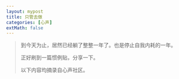 ```yaml
---
layout: mypost
title: 只管去做
categories: [心声]
extMath: false
---
```


> 到今天为止，居然已经躺了整整一年了。也是停止自我内耗的一年。
>
> 正好刷到一篇惯例贴，分享一下。
> 
> 以下内容均摘录自心声社区。


